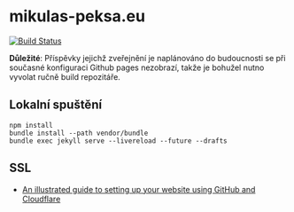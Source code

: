 # mikulas-peksa.eu

[![Build Status](https://api.travis-ci.org/Kedrigern/profant.eu.svg)](https://travis-ci.org/Kedrigern/profant.eu)

**Důležité**: Příspěvky jejichž zveřejnění je naplánováno do budoucnosti se při současné konfiguraci Github pages nezobrazí, takže je bohužel nutno vyvolat ručně build repozitáře.

## Lokalní spuštění

```
npm install
bundle install --path vendor/bundle
bundle exec jekyll serve --livereload --future --drafts
```

## SSL

- [An illustrated guide to setting up your website using GitHub and Cloudflare](https://medium.freecodecamp.org/an-illustrated-guide-for-setting-up-your-website-using-github-cloudflare-5a7a11ca9465)
